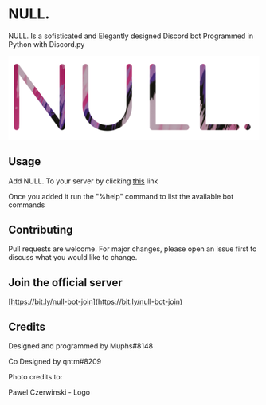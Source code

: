 # NULL.

NULL. Is a sofisticated and Elegantly designed Discord bot Programmed in Python with Discord.py

<p align="center">
  <img src="NULL banner_rounded.png" width="1024" title="NULL.™ Banner">
</p>

## Usage

Add NULL. To your server by clicking [this](https://bit.ly/null-bot-add) link

Once you added it run the "%help" command to list the available bot commands

## Contributing
Pull requests are welcome. For major changes, please open an issue first to discuss what you would like to change.

## Join the official server
[https://bit.ly/null-bot-join](https://bit.ly/null-bot-join)

## Credits
Designed and programmed by Muphs#8148

Co Designed by qntm#8209


Photo credits to:

Pawel Czerwinski - Logo
